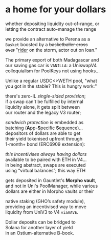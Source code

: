 
# a home for your dollars

whether depositing liquidity out-of-range, or  
letting the contract auto-manage the range

we provide an alternative to Perena as a  
`Basket` boosted by a ~~basketballer cross  
over~~ "[rider](https://www.lawinsider.com/dictionary/loan-agreement-rider) on the storm, actor out on loan."

The primary export of both Madagascar and  
our saving gas car is `VANILLA`: a UniswapV4  
colloquialism for PoolKeys not using hooks...  

Unlike a regular USDC<>WETH pool, "what  
you got in the stable? This is hungry work:"     

there's zero-IL *single-sided provision*;  
if a swap can't be fulfilled by internal  
liquidity alone, it gets split between  
our router and the legacy V3 router;  

*sandwich protection* is embedded as   
batching (**A**pp-**S**pecific **S**equence)...  
depositors of dollars are able to get  
their yield tokenised upfront through    
1-month+ bond (ERC6909 extension):  

*this incentivises always having dollars*  
available to be paired with ETH in V4...  
in being abstract, swaps are executed  
using “virtual balances”; this way ETH  

gets deposited in Gauntlet's **Morpho vault**,  
and not in Uni's PoolManager, while various  
dollars are either in Morpho vaults or their  

native staking (GHO’s safety module),     
providing an incentivised way to move   
liquidity from UniV3 to V4 `viaAAVE`.

Dollar deposits can be bridged to   
Solana for another layer of yield   
in an Ostium-alternative B-book.   